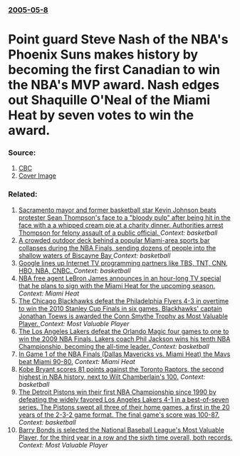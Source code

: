 ### [2005-05-8](/news/2005/05/8/index.md)

#  Point guard Steve Nash of the NBA's Phoenix Suns makes history by becoming the first Canadian to win the NBA's MVP award. Nash edges out Shaquille O'Neal of the Miami Heat by seven votes to win the award. 




### Source:

1. [CBC](http://www.cbc.ca/sports/story/2005/05/08/nash_steve_mvp050508.html)
1. [Cover Image](https://i.cbc.ca/1.470240.1460485348!/fileImage/httpImage/image.jpg_gen/derivatives/16x9_1180/default-headline-image-sports.jpg)

### Related:

1. [Sacramento mayor and former basketball star Kevin Johnson beats protester Sean Thompson's face to a "bloody pulp" after being hit in the face with a a whipped cream pie at a charity dinner. Authorities arrest Thompson for felony assault of a public official. ](/news/2016/09/21/sacramento-mayor-and-former-basketball-star-kevin-johnson-beats-protester-sean-thompson-s-face-to-a-bloody-pulp-after-being-hit-in-the-fac.md) _Context: basketball_
2. [A crowded outdoor deck behind a popular Miami-area sports bar collapses during the NBA Finals, sending dozens of people into the shallow waters of Biscayne Bay ](/news/2013/06/14/a-crowded-outdoor-deck-behind-a-popular-miami-area-sports-bar-collapses-during-the-nba-finals-sending-dozens-of-people-into-the-shallow-wat.md) _Context: basketball_
3. [Google lines up Internet TV programming partners like TBS, TNT, CNN, HBO, NBA, CNBC. ](/news/2010/10/5/google-lines-up-internet-tv-programming-partners-like-tbs-tnt-cnn-hbo-nba-cnbc.md) _Context: basketball_
4. [NBA free agent LeBron James announces in an hour-long TV special that he plans to sign with the Miami Heat for the upcoming season. ](/news/2010/07/8/nba-free-agent-lebron-james-announces-in-an-hour-long-tv-special-that-he-plans-to-sign-with-the-miami-heat-for-the-upcoming-season.md) _Context: Miami Heat_
5. [The Chicago Blackhawks defeat the Philadelphia Flyers 4-3 in overtime to win the 2010 Stanley Cup Finals in six games. Blackhawks' captain Jonathan Toews is awarded the Conn Smythe Trophy as Most Valuable Player. ](/news/2010/06/9/the-chicago-blackhawks-defeat-the-philadelphia-flyers-4-3-in-overtime-to-win-the-2010-stanley-cup-finals-in-six-games-blackhawks-captain-j.md) _Context: Most Valuable Player_
6. [ The Los Angeles Lakers defeat the Orlando Magic four games to one to win the 2009 NBA Finals. Lakers coach Phil Jackson wins his tenth NBA Championship, becoming the all-time leader. ](/news/2009/06/14/the-los-angeles-lakers-defeat-the-orlando-magic-four-games-to-one-to-win-the-2009-nba-finals-lakers-coach-phil-jackson-wins-his-tenth-nba.md) _Context: basketball_
7. [ In Game 1 of the NBA Finals (Dallas Mavericks vs. Miami Heat) the Mavs beat Miami 90-80.](/news/2006/06/8/in-game-1-of-the-nba-finals-dallas-mavericks-vs-miami-heat-the-mavs-beat-miami-90-80.md) _Context: Miami Heat_
8. [ Kobe Bryant scores 81 points against the Toronto Raptors, the second highest in NBA history, next to Wilt Chamberlain's 100.](/news/2006/01/22/kobe-bryant-scores-81-points-against-the-toronto-raptors-the-second-highest-in-nba-history-next-to-wilt-chamberlain-s-100.md) _Context: basketball_
9. [ The Detroit Pistons win their first NBA Championship since 1990 by defeating the widely favored Los Angeles Lakers 4-1 in a best-of-seven series. The Pistons swept all three of their home games, a first in the 20 years of the 2-3-2 game format. The final game's score was 100-87. ](/news/2004/06/15/the-detroit-pistons-win-their-first-nba-championship-since-1990-by-defeating-the-widely-favored-los-angeles-lakers-4a1-in-a-best-of-seven.md) _Context: basketball_
10. [ Barry Bonds is selected the National Baseball League's Most Valuable Player, for the third year in a row and the sixth time overall, both records.](/news/2003/11/18/barry-bonds-is-selected-the-national-baseball-league-s-most-valuable-player-for-the-third-year-in-a-row-and-the-sixth-time-overall-both-r.md) _Context: Most Valuable Player_
